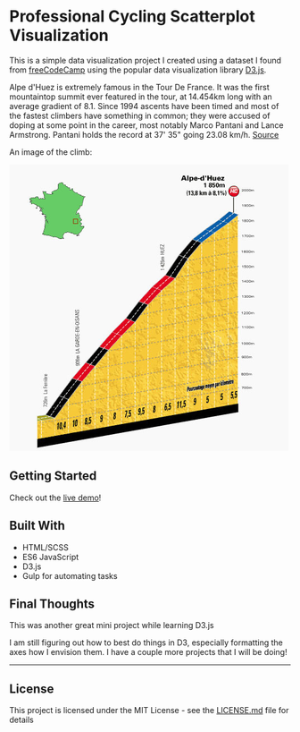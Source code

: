 # Professional Cycling Scatterplot Visualization

This is a simple data visualization project I created using a dataset I found from [freeCodeCamp](https://raw.githubusercontent.com/FreeCodeCamp/ProjectReferenceData/master/cyclist-data.json) using the popular data visualization library [D3.js](https://d3js.org/).

Alpe d'Huez is extremely famous in the Tour De France. It was the first mountaintop summit ever featured in the tour, at 14.454km long with an average gradient of 8.1. Since 1994 ascents have been timed and most of the fastest climbers have something in common; they were accused of doping at some point in the career, most notably Marco Pantani and Lance Armstrong. Pantani holds the record at
37' 35" going 23.08 km/h. [Source](https://en.wikipedia.org/wiki/Alpe_d%27Huez#Cycle_racing)


An image of the climb:

![Profile of Alp D'Huez](Alpe-d'Huez.jpg)

## Getting Started

Check out the [live demo](https://ryanjmack.github.io/Professional-Cycling-Scatterplot/)!

## Built With

* HTML/SCSS
* ES6 JavaScript
* D3.js
* Gulp for automating tasks


## Final Thoughts
This was another great mini project while learning D3.js

I am still figuring out how to best do things in D3, especially formatting the axes how I envision them. I have a couple more projects that I will be doing!

---
## License

This project is licensed under the MIT License - see the [LICENSE.md](https://github.com/ryanjmack/Professional-Cycling-Scatterplot/blob/master/LICENSE.md) file for details
